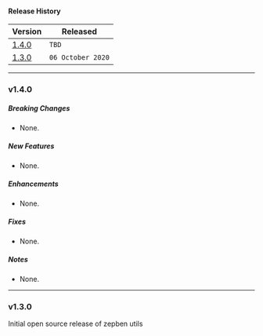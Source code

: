 #### Release History

| Version | Released |
| --- | --- |
|[1.4.0](#v140)| `TBD` |
| [1.3.0](#v130) | `06 October 2020` |

---

### v1.4.0

##### Breaking Changes
* None.

##### New Features
* None.

##### Enhancements
* None.

##### Fixes
* None.

##### Notes
* None.

---

### v1.3.0

Initial open source release of zepben utils